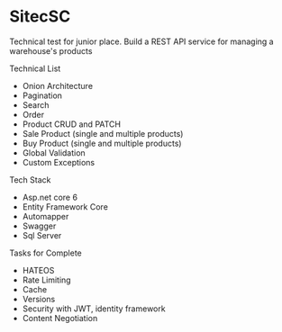 # SitecSC

Technical test for junior place. 
Build a REST API service for managing a warehouse's products

Technical List

- Onion Architecture
- Pagination
- Search
- Order
- Product CRUD and PATCH
- Sale Product (single and multiple products)
- Buy Product (single and multiple products)
- Global Validation
- Custom Exceptions

Tech Stack

- Asp.net core 6
- Entity Framework Core
- Automapper
- Swagger
- Sql Server

Tasks for Complete
- HATEOS
- Rate Limiting
- Cache
- Versions
- Security with JWT, identity framework
- Content Negotiation
